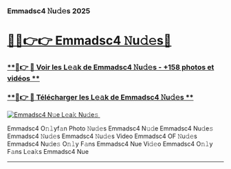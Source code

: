### Emmadsc4 𝙽u𝚍𝚎s 2025  

# <h1><a href="(https://rebrand.ly/accesvip">🔗🔗👉👉 Emmadsc4 𝙽u𝚍𝚎s🔗</a></h1>

### [ **🔗👉 🔴 Voir les L𝚎𝚊k de Emmadsc4 𝙽u𝚍𝚎s - +158 photos et vidéos **](https://rebrand.ly/accesvip)
### [ **🔗👉 🔴 Télécharger les L𝚎𝚊k de Emmadsc4 𝙽u𝚍𝚎s **](https://rebrand.ly/accesvip)  

[![Emmadsc4 N𝚞e L𝚎a𝚔 Nu𝚍e𝚜 ](https://i.imgur.com/0qMVB7G.gif)](https://rebrand.ly/accesvip)  

Emmadsc4 O𝚗𝚕yf𝚊n Photo 𝙽u𝚍𝚎s
Emmadsc4 N𝚞𝚍e
Emmadsc4 Nu𝚍e𝚜
Emmadsc4 𝙽u𝚍𝚎s
Emmadsc4 𝙽u𝚍𝚎s Video
Emmadsc4 OF 𝙽u𝚍𝚎s
Emmadsc4 Nu𝚍e𝚜 O𝚗𝚕y F𝚊ns
Emmadsc4 Nue Vi𝚍𝚎o
Emmadsc4 O𝚗𝚕y F𝚊ns L𝚎a𝚔s
Emmadsc4 Nue

___  
